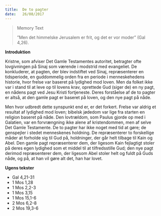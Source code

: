 ```yaml
---
title:  De to pagter
date:   26/08/2017
---
```


> <p>Memory Text</p>
> ”Men det himmelske Jerusalem er frit, og det er vor moder” (Gal 4,26).

**Introduktion**

Kristne, som afviser Det Gamle Testamentes autoritet, betragter ofte lovgivningen på Sinaj som værende i modstrid med evangeliet. De konkluderer, at pagten, der blev indstiftet ved Sinaj, repræsenterer en tidsperiode, en guddommelig orden fra en periode i menneskehedens historie, hvor frelse var baseret på lydighed mod loven. Men da folket ikke var i stand til at leve op til lovens krav, oprettede Gud (siger de) en ny pagt, en nådens pagt ved Jesu Kristi fortjeneste. Deres forståelse af de to pagter er altså, at den gamle pagt er baseret på loven, og den nye pagt på nåde.

Men hvor udbredt dette synspunkt end er, er det forkert. Frelse var aldrig et resultat af lydighed mod loven; bibelsk jødedom var lige fra starten en religion baseret på nåde. Den lovtrældom, som Paulus gjorde op med i Galatien, var en forvrængning ikke alene af kristendommen, men af selve Det Gamle Testamente. De to pagter har ikke noget med tid at gøre; de genspejler i stedet menneskenes holdning. De repræsenterer to forskellige måder at forholde sig til Gud på, holdninger, der går helt tilbage til Kain og Abel. Den gamle pagt repræsenterer dem, der ligesom Kain fejlagtigt stoler på deres egen lydighed som et middel til at tilfredsstille Gud; den nye pagt derimod repræsenterer dem, der ligesom Abel stoler helt og fuldt på Guds nåde, og på, at han vil gøre alt det, han har lovet.

**Ugens tekster**

* Gal 4,21-31
* 1 Mos 1,28
* 1 Mos 2,2-3
* 1 Mos 3,15
* 1 Mos 15,1-6 
* 2 Mos 6,2-8
* 2 Mos 19,3-6
